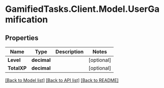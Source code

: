 # GamifiedTasks.Client.Model.UserGamification

## Properties

Name | Type | Description | Notes
------------ | ------------- | ------------- | -------------
**Level** | **decimal** |  | [optional] 
**TotalXP** | **decimal** |  | [optional] 

[[Back to Model list]](../../README.md#documentation-for-models) [[Back to API list]](../../README.md#documentation-for-api-endpoints) [[Back to README]](../../README.md)

